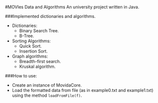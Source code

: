 #MOVIes Data and Algorithms
An university project written in Java.

###Implemented dictionaries and algorithms.
- Dictionaries:
  - Binary Search Tree.
  - B-Tree.
- Sorting Algorithms:
  - Quick Sort.
  - Insertion Sort.
- Graph algorithms:
  - Breadth-first search.
  - Kruskal algorithm.

###How to use:
- Create an instance of MovidaCore.
- Load the formatted data from file (as in example0.txt and example1.txt) using the method `loadFromFile(f)`.

